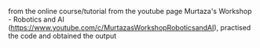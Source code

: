 from the online course/tutorial from the youtube page Murtaza's Workshop - Robotics and AI (https://www.youtube.com/c/MurtazasWorkshopRoboticsandAI), practised the code and obtained the output
